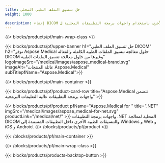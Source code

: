 ```yaml
---
title: حل تنسيق الملف الطبي المحلي 
weight: 1000

description: إنشاء DICOM وتطبيقات معالجة التنسيق الطبي الأخرى باستخدام واجهات برمجة التطبيقات المحلية ل Aspose Medical
---
```


{{< blocks/products/pf/main-wrap-class >}}

{{< blocks/products/pf/upper-banner h1="حل تنسيق الملف الطبي DICOM" h2="توفر Aspose.Medical حلول معالجة تنسيق الملفات الطبية الكاملة والفعالة DICOM وغيرها من حلول معالجة تنسيق الملفات الطبية" logoImageSrc="/medical/images/aspose_medical-brand.svg" imageAlt="عائلة المنتجات Aspose.Medical" subTitlepfName="Aspose.Medical">}}

{{< blocks/products/pf/main-container >}}

{{< blocks/products/pf/product-card-row title="Aspose.Medical تتضمن واجهات برمجة التطبيقات عالية التعليمات البرمجية" >}}

{{< blocks/products/pf/product pfName="Aspose.Medical for " title=".NET" imgSrc="/medical/images/aspose_medical-for-net.svg" productLink="/medical/net/" >}}
واجهات برمجة التطبيقات .NET المحلية لمعالجة DICOM والتنسيقات الطبية الأخرى داخل التطبيقات المستندة إلى Windows و Web و iOS و Android.
{{< /blocks/products/pf/product >}}

{{< /blocks/products/pf/main-container >}}

{{< /blocks/products/pf/main-wrap-class >}}

{{< blocks/products/products-backtop-button >}}